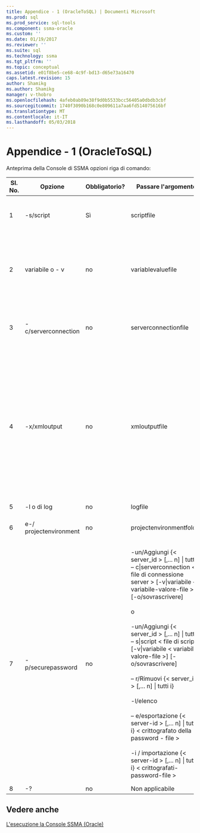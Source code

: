 ```yaml
---
title: Appendice - 1 (OracleToSQL) | Documenti Microsoft
ms.prod: sql
ms.prod_service: sql-tools
ms.component: ssma-oracle
ms.custom: ''
ms.date: 01/19/2017
ms.reviewer: ''
ms.suite: sql
ms.technology: ssma
ms.tgt_pltfrm: ''
ms.topic: conceptual
ms.assetid: e01f8be5-ce68-4c9f-bd13-d65e73a16470
caps.latest.revision: 15
author: Shamikg
ms.author: Shamikg
manager: v-thobro
ms.openlocfilehash: 4afeb0ab89e38f9d0b5533bcc56405a0dbdb3cbf
ms.sourcegitcommit: 1740f3090b168c0e809611a7aa6fd514075616bf
ms.translationtype: MT
ms.contentlocale: it-IT
ms.lasthandoff: 05/03/2018
---
```

# <a name="appendix---1-oracletosql"></a>Appendice - 1 (OracleToSQL)
Anteprima della Console di SSMA opzioni riga di comando:  
  
|Sl. No.|Opzione|Obbligatorio?|Passare l'argomento|Valori consentiti|  
|-----------|----------|-------------|-------------------|--------------------|  
|1|-s/script|Sì|scriptfile|Nome del file XML valido.<br /><br />File di definizione di Script di console.|  
|2|variabile o - v|no|variablevaluefile|Nome del file XML valido.<br /><br />Se le variabili vengono utilizzate nel file di script, è necessario specificare questo file.|  
|3|-c/serverconnection|no|serverconnectionfile|Nome del file XML valido.<br /><br />Questo file contiene informazioni sulla connessione server.|  
|4|-x/xmloutput|no|xmloutputfile|Questa opzione indica l'output della console in formato XML. Se questa opzione non è specificata, l'output predefinito è in formato testo.<br /><br />Se xmloutputfile non viene specificato, l'output XML viene indirizzato alla `STDOUT`.<br /><br />Xmloutputfile è il nome del file in cui viene scritto l'output della console in formato XML.|  
|5|-l o di log|no|logfile|Nome file valido.|  
|6|e-/ projectenvironment|no|projectenvironmentfolder|Nome di cartella valido contenente i file dell'ambiente di progetto SSMA.|  
|7|-p/securepassword|no|-un/Aggiungi {< server_id > [,... n] &#124; tutti i} – c&#124;serverconnection < file di connessione server > [-v&#124;variabile < variabile-valore-file >] [-o/sovrascrivere]<br /><br />o<br /><br />-un/Aggiungi {< server_id > [,... n] &#124; tutti i} – s&#124;script < file di script > [-v&#124;variabile < variabile-valore-file >] [-o/sovrascrivere]<br /><br />– r/Rimuovi {< server_id > [,... n] &#124; tutti i}<br /><br />-l/elenco<br /><br />– e/esportazione {< server-id > [,... n] &#124; tutti i} < crittografato della password - file ><br /><br />-i / importazione {< server-id > [,... n] &#124; tutti i} < crittografati-password-file >|Se specificato, è necessario non combinare questa opzione con le altre opzioni.<br /><br />ID del server: specificato un ID univoco per un server {stringa}<br /><br />file di connessione server: file di definizione del server (serverconnectionfile o scriptfile).<br /><br />file di variabile-valore: è un file di definizione della variabile e usato nel file di connessione server.<br /><br />file di password crittografata: è un file di password server crittografato con una specificata dall'utente-passphrase.|  
|8|-?|no|Non applicabile|Non applicabile|  
  
## <a name="see-also"></a>Vedere anche  
[L'esecuzione la Console SSMA (Oracle)](http://msdn.microsoft.com/en-us/7228ccba-c69f-4b4c-8664-01a2750183c5)  
  
